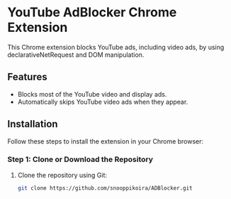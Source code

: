 # YouTube AdBlocker Chrome Extension

This Chrome extension blocks YouTube ads, including video ads, by using declarativeNetRequest and DOM manipulation.

## Features

- Blocks most of the YouTube video and display ads.
- Automatically skips YouTube video ads when they appear.

## Installation

Follow these steps to install the extension in your Chrome browser:

### Step 1: Clone or Download the Repository

1. Clone the repository using Git:

   ```bash
   git clone https://github.com/snooppikoira/ADBlocker.git
